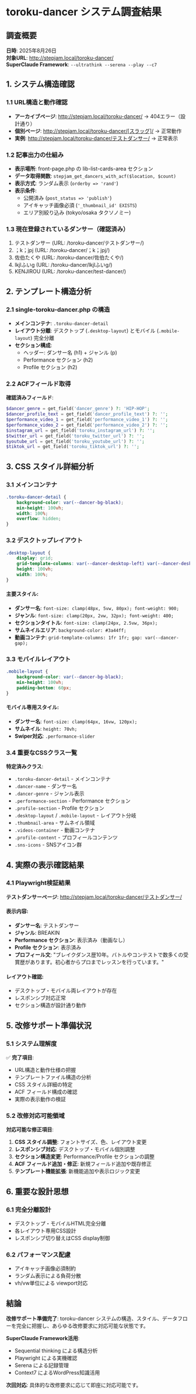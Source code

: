 # toroku-dancer システム調査結果

## 調査概要
**日時**: 2025年8月26日  
**対象URL**: http://stepjam.local/toroku-dancer/  
**SuperClaude Framework**: `--ultrathink --serena --play --c7`

## 1. システム構造確認

### 1.1 URL構造と動作確認
- **アーカイブページ**: http://stepjam.local/toroku-dancer/ → 404エラー（設計通り）
- **個別ページ**: http://stepjam.local/toroku-dancer/[スラッグ]/ → 正常動作
- **実例**: http://stepjam.local/toroku-dancer/テストダンサー/ → 正常表示

### 1.2 記事出力の仕組み
- **表示場所**: front-page.php の lib-list-cards-area セクション
- **データ取得関数**: `stepjam_get_dancers_with_acf($location, $count)`
- **表示方式**: ランダム表示 (`orderby => 'rand'`)
- **表示条件**: 
  - 公開済み (`post_status => 'publish'`)
  - アイキャッチ画像必須 (`'_thumbnail_id' EXISTS`)
  - エリア別絞り込み (tokyo/osaka タクソノミー)

### 1.3 現在登録されているダンサー（確認済み）
1. テストダンサー (URL: /toroku-dancer/テストダンサー/)
2. ；k；jpj (URL: /toroku-dancer/；k；jpj/)
3. 佐伯たくや (URL: /toroku-dancer/佐伯たくや/)
4. lkjlふいg (URL: /toroku-dancer/lkjlふいg/)
5. KENJIROU (URL: /toroku-dancer/test-dancer/)

## 2. テンプレート構造分析

### 2.1 single-toroku-dancer.php の構造
- **メインコンテナ**: `.toroku-dancer-detail`
- **レイアウト分離**: デスクトップ (`.desktop-layout`) とモバイル (`.mobile-layout`) 完全分離
- **セクション構成**:
  - ヘッダー: ダンサー名 (h1) + ジャンル (p)
  - Performance セクション (h2)
  - Profile セクション (h2)

### 2.2 ACFフィールド取得
**確認済みフィールド**:
```php
$dancer_genre = get_field('dancer_genre') ?: 'HIP-HOP';
$dancer_profile_text = get_field('dancer_profile_text') ?: '';
$performance_video_1 = get_field('performance_video_1') ?: '';
$performance_video_2 = get_field('performance_video_2') ?: '';
$instagram_url = get_field('toroku_instagram_url') ?: '';
$twitter_url = get_field('toroku_twitter_url') ?: '';
$youtube_url = get_field('toroku_youtube_url') ?: '';
$tiktok_url = get_field('toroku_tiktok_url') ?: '';
```

## 3. CSS スタイル詳細分析

### 3.1 メインコンテナ
```css
.toroku-dancer-detail {
    background-color: var(--dancer-bg-black);
    min-height: 100vh;
    width: 100%;
    overflow: hidden;
}
```

### 3.2 デスクトップレイアウト
```css
.desktop-layout {
    display: grid;
    grid-template-columns: var(--dancer-desktop-left) var(--dancer-desktop-right);
    height: 100vh;
    width: 100%;
}
```

#### 主要スタイル:
- **ダンサー名**: `font-size: clamp(48px, 5vw, 80px); font-weight: 900;`
- **ジャンル**: `font-size: clamp(20px, 2vw, 32px); font-weight: 400;`
- **セクションタイトル**: `font-size: clamp(24px, 2.5vw, 36px);`
- **サムネイルエリア**: `background-color: #3a44ff;`
- **動画コンテナ**: `grid-template-columns: 1fr 1fr; gap: var(--dancer-gap);`

### 3.3 モバイルレイアウト
```css
.mobile-layout {
    background-color: var(--dancer-bg-black);
    min-height: 100vh;
    padding-bottom: 60px;
}
```

#### モバイル専用スタイル:
- **ダンサー名**: `font-size: clamp(64px, 16vw, 120px);`
- **サムネイル**: `height: 70vh;`
- **Swiper対応**: `.performance-slider`

### 3.4 重要なCSSクラス一覧
**特定済みクラス**:
- `.toroku-dancer-detail` - メインコンテナ
- `.dancer-name` - ダンサー名
- `.dancer-genre` - ジャンル表示
- `.performance-section` - Performance セクション
- `.profile-section` - Profile セクション
- `.desktop-layout` / `.mobile-layout` - レイアウト分岐
- `.thumbnail-area` - サムネイル領域
- `.videos-container` - 動画コンテナ
- `.profile-content` - プロフィールコンテンツ
- `.sns-icons` - SNSアイコン群

## 4. 実際の表示確認結果

### 4.1 Playwright検証結果
**テストダンサーページ**: http://stepjam.local/toroku-dancer/テストダンサー/

#### 表示内容:
- **ダンサー名**: テストダンサー
- **ジャンル**: BREAKIN
- **Performance セクション**: 表示済み（動画なし）
- **Profile セクション**: 表示済み
- **プロフィール文**: "ブレイクダンス歴10年。バトルやコンテストで数多くの受賞歴があります。初心者からプロまでレッスンを行っています。"

#### レイアウト確認:
- デスクトップ・モバイル両レイアウトが存在
- レスポンシブ対応正常
- セクション構造が設計通り動作

## 5. 改修サポート準備状況

### 5.1 システム理解度
✅ **完了項目**:
- URL構造と動作仕様の把握
- テンプレートファイル構造の分析
- CSS スタイル詳細の特定
- ACF フィールド構成の確認
- 実際の表示動作の検証

### 5.2 改修対応可能領域
**対応可能な修正項目**:
1. **CSS スタイル調整**: フォントサイズ、色、レイアウト変更
2. **レスポンシブ対応**: デスクトップ・モバイル個別調整
3. **セクション構造変更**: Performance/Profile セクションの調整
4. **ACF フィールド追加・修正**: 新規フィールド追加や既存修正
5. **テンプレート機能拡張**: 新機能追加や表示ロジック変更

## 6. 重要な設計思想

### 6.1 完全分離設計
- デスクトップ・モバイルHTML完全分離
- 各レイアウト専用CSS設計
- レスポンシブ切り替えはCSS display制御

### 6.2 パフォーマンス配慮
- アイキャッチ画像必須制約
- ランダム表示による負荷分散
- vh/vw単位による viewport対応

## 結論
**改修サポート準備完了**: toroku-dancer システムの構造、スタイル、データフローを完全に把握し、あらゆる改修要求に対応可能な状態です。

**SuperClaude Framework活用**: 
- Sequential thinking による構造分析
- Playwright による実機確認
- Serena による記録管理
- Context7 によるWordPress知識活用

**次回対応**: 具体的な改修要求に応じて即座に対応可能です。